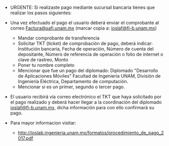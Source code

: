 - URGENTE: Si realizaste pago mediante sucursal bancaria tienes que realizar los pasos siguientes:

- Una vez efectuado el pago el usuario deberá enviar el comprobante al correo Factura@safi.unam.mx (marcar copia a: ioslaf@fi-b.unam.mx)

  - Mandar comprobante de transferencia
  - Solicitar TKT (ticket) de comprobación de pago, deberá indicar: Institución bancaria, Fecha de operación, Número de cuenta del depositante, Número de referencia de operación o folio de internet o clave de rastreo, Monto
  - Poner tu nombre completo
  - Mencionar que fue un pago del diplomado: Diplomado "Desarrollo de Aplicaciones Móviles" Facultad de Ingeniería UNAM, División de Ingeniería Eléctrica, Departamento de computación.
  - Mencionar si es un primer, segundo o tercer pago.


- El usuario recibirá vía correo electrónico el TKT que haya solicitado por el pago realizado y deberá hacer llegar a la coordinación del diplomado ioslaf@fi-b.unam.mx, dicha información para con ello confirmará su pago.

- Para mayor informacion visitar:
  - http://ioslab.ingenieria.unam.mx/formatos/procedimiento_de_pago_2017.pdf
